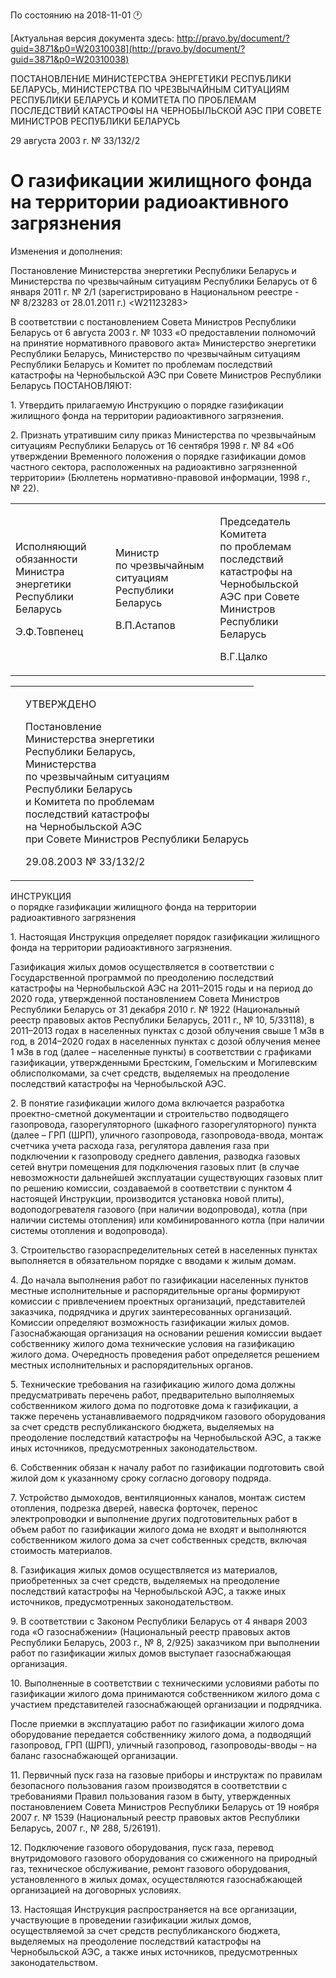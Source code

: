 По состоянию на 2018-11-01 &#x1F550;

[Актуальная версия документа здесь: http://pravo.by/document/?guid=3871&p0=W20310038](http://pravo.by/document/?guid=3871&p0=W20310038)

<p>ПОСТАНОВЛЕНИЕ МИНИСТЕРСТВА ЭНЕРГЕТИКИ РЕСПУБЛИКИ БЕЛАРУСЬ, МИНИСТЕРСТВА ПО ЧРЕЗВЫЧАЙНЫМ СИТУАЦИЯМ РЕСПУБЛИКИ БЕЛАРУСЬ И КОМИТЕТА ПО ПРОБЛЕМАМ ПОСЛЕДСТВИЙ КАТАСТРОФЫ НА ЧЕРНОБЫЛЬСКОЙ АЭС ПРИ СОВЕТЕ МИНИСТРОВ РЕСПУБЛИКИ БЕЛАРУСЬ</p>
<p>29 августа 2003 г. № 33/132/2</p>
<h1>О газификации жилищного фонда на территории радиоактивного загрязнения</h1>
<p>Изменения и дополнения:</p>
<p>Постановление Министерства энергетики Республики Беларусь и Министерства по чрезвычайным ситуациям Республики Беларусь от 6 января 2011 г. № 2/1 (зарегистрировано в Национальном реестре - № 8/23283 от 28.01.2011 г.) &lt;W21123283&gt;</p>
<p></p>
<p>В соответствии с постановлением Совета Министров Республики Беларусь от 6 августа 2003 г. № 1033 «О предоставлении полномочий на принятие нормативного правового акта» Министерство энергетики Республики Беларусь, Министерство по чрезвычайным ситуациям Республики Беларусь и Комитет по проблемам последствий катастрофы на Чернобыльской АЭС при Совете Министров Республики Беларусь ПОСТАНОВЛЯЮТ:</p>
<p>1. Утвердить прилагаемую Инструкцию о порядке газификации жилищного фонда на территории радиоактивного загрязнения.</p>
<p>2. Признать утратившим силу приказ Министерства по чрезвычайным ситуациям Республики Беларусь от 16 сентября 1998 г. № 84 «Об утверждении Временного положения о порядке газификации домов частного сектора, расположенных на радиоактивно загрязненной территории» (Бюллетень нормативно-правовой информации, 1998 г., № 22).</p>
<p></p>
<table><tr>
<td>
<p>Исполняющий обязанности <br>Министра энергетики <br>Республики Беларусь</p>
<p>Э.Ф.Товпенец</p>
</td>
<td>
<p>Министр <br>по чрезвычайным ситуациям<br>Республики Беларусь</p>
<p>В.П.Астапов</p>
</td>
<td>
<p>Председатель Комитета<br>по проблемам последствий <br>катастрофы на Чернобыльской <br>АЭС при Совете Министров <br>Республики Беларусь</p>
<p>В.Г.Цалко</p>
</td>
</tr></table>
<p></p>
<table><tr>
<td><p></p></td>
<td>
<p>УТВЕРЖДЕНО</p>
<p>Постановление<br>Министерства энергетики <br>Республики Беларусь, <br>Министерства<br>по чрезвычайным ситуациям <br>Республики Беларусь<br>и Комитета по проблемам <br>последствий катастрофы<br>на Чернобыльской АЭС<br>при Совете Министров Республики Беларусь</p>
<p>29.08.2003 № 33/132/2</p>
</td>
</tr></table>
<p>ИНСТРУКЦИЯ<br>о порядке газификации жилищного фонда на территории радиоактивного загрязнения</p>
<p>1. Настоящая Инструкция определяет порядок газификации жилищного фонда на территории радиоактивного загрязнения.</p>
<p>Газификация жилых домов осуществляется в соответствии с Государственной программой по преодолению последствий катастрофы на Чернобыльской АЭС на 2011–2015 годы и на период до 2020 года, утвержденной постановлением Совета Министров Республики Беларусь от 31 декабря 2010 г. № 1922 (Национальный реестр правовых актов Республики Беларусь, 2011 г., № 10, 5/33118), в 2011–2013 годах в населенных пунктах с дозой облучения свыше 1 мЗв в год, в 2014–2020 годах в населенных пунктах с дозой облучения менее 1 мЗв в год (далее – населенные пункты) в соответствии с графиками газификации, утвержденными Брестским, Гомельским и Могилевским облисполкомами, за счет средств, выделяемых на преодоление последствий катастрофы на Чернобыльской АЭС.</p>
<p>2. В понятие газификации жилого дома включается разработка проектно-сметной документации и строительство подводящего газопровода, газорегуляторного (шкафного газорегуляторного) пункта (далее – ГРП (ШРП), уличного газопровода, газопровода-ввода, монтаж счетчика учета расхода газа, регулятора давления газа при подключении к газопроводу среднего давления, разводка газовых сетей внутри помещения для подключения газовых плит (в случае невозможности дальнейшей эксплуатации существующих газовых плит по решению комиссии, создаваемой в соответствии с пунктом 4 настоящей Инструкции, производится установка новой плиты), водоподогревателя газового (при наличии водопровода), котла (при наличии системы отопления) или комбинированного котла (при наличии системы отопления и водопровода).</p>
<p>3. Строительство газораспределительных сетей в населенных пунктах выполняется в обязательном порядке с вводами к жилым домам.</p>
<p>4. До начала выполнения работ по газификации населенных пунктов местные исполнительные и распорядительные органы формируют комиссии с привлечением проектных организаций, представителей заказчика, подрядчика и других заинтересованных организаций. Комиссии определяют возможность газификации жилых домов. Газоснабжающая организация на основании решения комиссии выдает собственнику жилого дома технические условия на газификацию жилого дома. Очередность проведения работ определяется решением местных исполнительных и распорядительных органов.</p>
<p>5. Технические требования на газификацию жилого дома должны предусматривать перечень работ, предварительно выполняемых собственником жилого дома по подготовке дома к газификации, а также перечень устанавливаемого подрядчиком газового оборудования за счет средств республиканского бюджета, выделяемых на преодоление последствий катастрофы на Чернобыльской АЭС, а также иных источников, предусмотренных законодательством.</p>
<p>6. Собственник обязан к началу работ по газификации подготовить свой жилой дом к указанному сроку согласно договору подряда.</p>
<p>7. Устройство дымоходов, вентиляционных каналов, монтаж систем отопления, подрезка дверей, навеска форточек, перенос электропроводки и выполнение других подготовительных работ в объем работ по газификации жилого дома не входят и выполняются собственником жилого дома за счет собственных средств, включая стоимость материалов.</p>
<p>8. Газификация жилых домов осуществляется из материалов, приобретенных за счет средств, выделяемых на преодоление последствий катастрофы на Чернобыльской АЭС, а также иных источников, предусмотренных законодательством.</p>
<p>9. В соответствии с Законом Республики Беларусь от 4 января 2003 года «О газоснабжении» (Национальный реестр правовых актов Республики Беларусь, 2003 г., № 8, 2/925) заказчиком при выполнении работ по газификации жилых домов выступает газоснабжающая организация.</p>
<p>10. Выполненные в соответствии с техническими условиями работы по газификации жилого дома принимаются собственником жилого дома с участием представителей газоснабжающей организации и подрядчика.</p>
<p>После приемки в эксплуатацию работ по газификации жилого дома оборудование передается собственнику жилого дома, а подводящий газопровод, ГРП (ШРП), уличный газопровод, газопроводы-вводы – на баланс газоснабжающей организации.</p>
<p>11. Первичный пуск газа на газовые приборы и инструктаж по правилам безопасного пользования газом производятся в соответствии с требованиями Правил пользования газом в быту, утвержденных постановлением Совета Министров Республики Беларусь от 19 ноября 2007 г. № 1539 (Национальный реестр правовых актов Республики Беларусь, 2007 г., № 288, 5/26191).</p>
<p>12. Подключение газового оборудования, пуск газа, перевод внутридомового газового оборудования со сжиженного на природный газ, техническое обслуживание, ремонт газового оборудования, установленного в жилых домах, осуществляются газоснабжающей организацией на договорных условиях.</p>
<p>13. Настоящая Инструкция распространяется на все организации, участвующие в проведении газификации жилых домов, осуществляемой за счет средств республиканского бюджета, выделяемых на преодоление последствий катастрофы на Чернобыльской АЭС, а также иных источников, предусмотренных законодательством.</p>
<p></p>